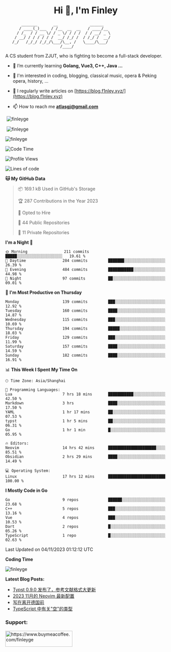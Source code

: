 <h1 align="center">Hi 👋, I'm Finley</h1>

```text
       _______       __              ______   
      / ____(_)___  / /__  __  __   / ____/__ 
     / /_  / / __ \/ / _ \/ / / /  / / __/ _ \
    / __/ / / / / / /  __/ /_/ /  / /_/ /  __/
   /_/   /_/_/ /_/_/\___/\__, /   \____/\___/
                        /____/                
```

<p align="left">

A CS student from ZJUT,
who is fighting to become a full-stack developer.

</p>

<p align="left">

- 🌱 I’m currently learning **Golang, Vue3, C++, Java ...**

- 🧠 I'm interested in coding, blogging, classical music, opera & Peking opera, history, ...

- 📝 I regularly write articles on [https://blog.f1nley.xyz/](https://blog.f1nley.xyz)

- 📫 How to reach me **atlasgj@gmail.com**

</p>

<p>&nbsp;<img align="center" src="https://github-readme-stats.vercel.app/api/top-langs/?username=finleyge&show_icons=true&locale=en&hide=javascript,html,tex" alt="finleyge" /></p>

<p>&nbsp;<img align="center" src="https://github-readme-stats.vercel.app/api?username=finleyge&show_icons=true&locale=en" alt="finleyge" /></p>

<p><img align="center" src="https://github-readme-streak-stats.herokuapp.com/?user=finleyge&" alt="finleyge" /></p>

<!--START_SECTION:waka-->
![Code Time](http://img.shields.io/badge/Code%20Time-933%20hrs%2010%20mins-blue)

![Profile Views](http://img.shields.io/badge/Profile%20Views-0-blue)

![Lines of code](https://img.shields.io/badge/From%20Hello%20World%20I%27ve%20Written-651.2%20thousand%20lines%20of%20code-blue)

**🐱 My GitHub Data** 

> 📦 169.1 kB Used in GitHub's Storage 
 > 
> 🏆 287 Contributions in the Year 2023
 > 
> 💼 Opted to Hire
 > 
> 📜 44 Public Repositories 
 > 
> 🔑 11 Private Repositories 
 > 
**I'm a Night 🦉** 

```text
🌞 Morning                211 commits         █████░░░░░░░░░░░░░░░░░░░░   19.61 % 
🌆 Daytime                284 commits         ███████░░░░░░░░░░░░░░░░░░   26.39 % 
🌃 Evening                484 commits         ███████████░░░░░░░░░░░░░░   44.98 % 
🌙 Night                  97 commits          ██░░░░░░░░░░░░░░░░░░░░░░░   09.01 % 
```
📅 **I'm Most Productive on Thursday** 

```text
Monday                   139 commits         ███░░░░░░░░░░░░░░░░░░░░░░   12.92 % 
Tuesday                  160 commits         ████░░░░░░░░░░░░░░░░░░░░░   14.87 % 
Wednesday                115 commits         ███░░░░░░░░░░░░░░░░░░░░░░   10.69 % 
Thursday                 194 commits         █████░░░░░░░░░░░░░░░░░░░░   18.03 % 
Friday                   129 commits         ███░░░░░░░░░░░░░░░░░░░░░░   11.99 % 
Saturday                 157 commits         ████░░░░░░░░░░░░░░░░░░░░░   14.59 % 
Sunday                   182 commits         ████░░░░░░░░░░░░░░░░░░░░░   16.91 % 
```


📊 **This Week I Spent My Time On** 

```text
🕑︎ Time Zone: Asia/Shanghai

💬 Programming Languages: 
Lua                      7 hrs 18 mins       ███████████░░░░░░░░░░░░░░   42.50 % 
Markdown                 3 hrs               ████░░░░░░░░░░░░░░░░░░░░░   17.50 % 
YAML                     1 hr 17 mins        ██░░░░░░░░░░░░░░░░░░░░░░░   07.53 % 
typst                    1 hr 5 mins         ██░░░░░░░░░░░░░░░░░░░░░░░   06.31 % 
Go                       1 hr 1 min          █░░░░░░░░░░░░░░░░░░░░░░░░   05.95 % 

🔥 Editors: 
Neovim                   14 hrs 42 mins      █████████████████████░░░░   85.51 % 
Obsidian                 2 hrs 29 mins       ████░░░░░░░░░░░░░░░░░░░░░   14.49 % 

💻 Operating System: 
Linux                    17 hrs 12 mins      █████████████████████████   100.00 % 
```

**I Mostly Code in Go** 

```text
Go                       9 repos             ██████░░░░░░░░░░░░░░░░░░░   23.68 % 
C++                      5 repos             ███░░░░░░░░░░░░░░░░░░░░░░   13.16 % 
Vue                      4 repos             ███░░░░░░░░░░░░░░░░░░░░░░   10.53 % 
Dart                     2 repos             █░░░░░░░░░░░░░░░░░░░░░░░░   05.26 % 
TypeScript               1 repo              █░░░░░░░░░░░░░░░░░░░░░░░░   02.63 % 
```




 Last Updated on 04/11/2023 01:12:12 UTC
<!--END_SECTION:waka-->
**Coding Time**
<p>
       <img align="center" src="https://wakatime.com/share/@1f267603-cf28-47c9-a32c-2753500710e7/96d852e9-5832-42ff-acaa-a48a5371ba9d.svg" alt="finleyge" />
</p>

</p>


**Latest Blog Posts:**

<!-- BLOG-POST-LIST:START -->
- [Typst 0.9.0 发布了，参考文献格式大更新](https://blog.f1nley.xyz/post/typst/typst-0.9.0-released/)
- [2023 11月的 Neovim 最新配置](https://blog.f1nley.xyz/post/vim/2023-november-neovim-config/)
- [写在离开德国前](https://blog.f1nley.xyz/post/before-leaving-germany/)
- [TypeScript 中有关&quot;空&quot;的类型](https://blog.f1nley.xyz/post/web/ts-many-types-of-nothing/)
<!-- BLOG-POST-LIST:END -->

<h3 align="left">Support:</h3>

<p align="left">

<a href="https://www.buymeacoffee.com/finleyge"> <img align="left" src="https://cdn.buymeacoffee.com/buttons/v2/default-yellow.png" height="50" width="210" alt="https://www.buymeacoffee.com/finleyge" />

</a>
</p>
